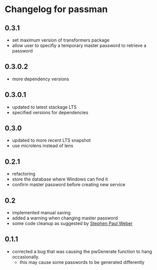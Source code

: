 # Changelog for passman

## 0.3.1

- set maximum version of transformers package
- allow user to specifiy a temporary master password to retrieve a password

## 0.3.0.2

- more dependency versions

## 0.3.0.1

- updated to latest stackage LTS
- specified versions for dependencies

## 0.3.0

- updated to more recent LTS snapshot
- use microlens instead of lens

## 0.2.1

- refactoring
- store the database where Windows can find it
- confirm master password before creating new service

## 0.2

- implemented manual saving
- added a warning when changing master password
- some code cleanup as suggested by [Stephen Paul Weber](https://github.com/singpolyma)

## 0.1.1

- corrected a bug that was causing the pwGenerate function to hang occasionally.
  - this may cause some passwords to be generated differently
